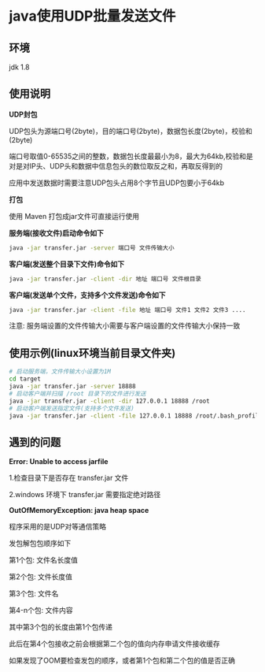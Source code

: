 # java使用UDP批量发送文件

## 环境

jdk 1.8

## 使用说明

**UDP封包**

UDP包头为源端口号(2byte)，目的端口号(2byte)，数据包长度(2byte)，校验和(2byte)

端口号取值0-65535之间的整数，数据包长度最最小为8，最大为64kb,校验和是对是对IP头、UDP头和数据中信息包头的数位取反之和，再取反得到的

应用中发送数据时需要注意UDP包头占用8个字节且UDP包要小于64kb

**打包**

使用 Maven 打包成jar文件可直接运行使用

**服务端(接收文件)启动命令如下**

```bash
java -jar transfer.jar -server 端口号 文件传输大小
```

**客户端(发送整个目录下文件)命令如下**

```bash
java -jar transfer.jar -client -dir 地址 端口号 文件根目录
```
**客户端(发送单个文件，支持多个文件发送)命令如下**

```bash
java -jar transfer.jar -client -file 地址 端口号 文件1 文件2 文件3 ....
```

注意: 服务端设置的文件传输大小需要与客户端设置的文件传输大小保持一致

## 使用示例(linux环境当前目录文件夹)

```bash
# 启动服务端，文件传输大小设置为1M
cd target
java -jar transfer.jar -server 18888
# 启动客户端并扫描 /root 目录下的文件进行发送
java -jar transfer.jar -client -dir 127.0.0.1 18888 /root
# 启动客户端发送指定文件(支持多个文件发送)
java -jar transfer.jar -client -file 127.0.0.1 18888 /root/.bash_profile 
```

## 遇到的问题

**Error: Unable to access jarfile**

1.检查目录下是否存在 transfer.jar 文件

2.windows 环境下 transfer.jar 需要指定绝对路径

**OutOfMemoryException: java heap space**

程序采用的是UDP对等通信策略

发包解包包顺序如下

第1个包: 文件名长度值 

第2个包: 文件长度值
 
第3个包: 文件名
 
第4-n个包: 文件内容

其中第3个包的长度由第1个包传递

此后在第4个包接收之前会根据第二个包的值向内存申请文件接收缓存

如果发现了OOM要检查发包的顺序，或者第1个包和第二个包的值是否正确



